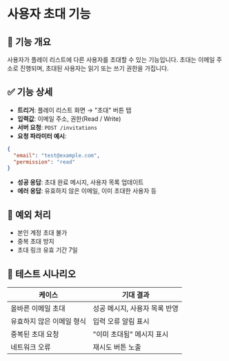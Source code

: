 # 사용자 초대 기능

## 📌 기능 개요
사용자가 플레이 리스트에 다른 사용자를 초대할 수 있는 기능입니다. 초대는 이메일 주소로 진행되며, 초대된 사용자는 읽기 또는 쓰기 권한을 가집니다.

## ✅ 기능 상세
- **트리거**: 플레이 리스트 화면 → "초대" 버튼 탭
- **입력값**: 이메일 주소, 권한(Read / Write)
- **서버 요청**: `POST /invitations`
- **요청 파라미터 예시**:
```json
{
  "email": "test@example.com",
  "permission": "read"
}
```
- **성공 응답**: 초대 완료 메시지, 사용자 목록 업데이트
- **에러 응답**: 유효하지 않은 이메일, 이미 초대한 사용자 등

## 🔐 예외 처리
- 본인 계정 초대 불가
- 중복 초대 방지
- 초대 링크 유효 기간 7일

## 🧪 테스트 시나리오
| 케이스 | 기대 결과 |
|--------|------------|
| 올바른 이메일 초대 | 성공 메시지, 사용자 목록 반영 |
| 유효하지 않은 이메일 형식 | 입력 오류 알림 표시 |
| 중복된 초대 요청 | "이미 초대됨" 메시지 표시 |
| 네트워크 오류 | 재시도 버튼 노출 |
